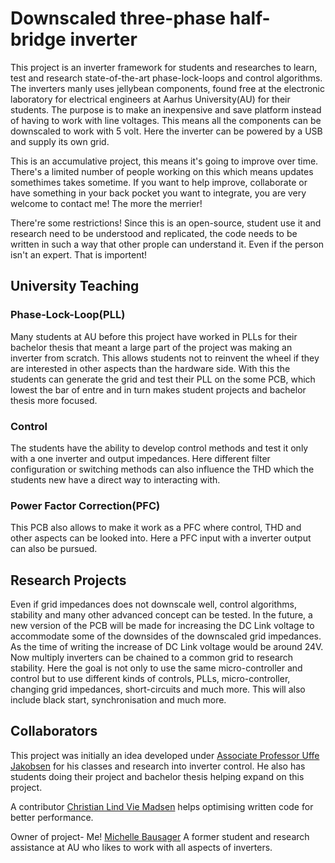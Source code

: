 # Downscaled three-phase half-bridge inverter
This project is an inverter framework for students and researches to learn, test and research state-of-the-art phase-lock-loops and control algorithms.
The inverters manly uses jellybean components, found free at the electronic laboratory for electrical engineers at Aarhus University(AU) for their students.
The purpose is to make an inexpensive and save platform instead of having to work with line voltages. 
This means all the components can be downscaled to work with 5 volt.
Here the inverter can be powered by a USB and supply its own grid.

This is an accumulative project, this means it's going to improve over time. 
There's a limited number of people working on this which means updates somethimes takes sometime.
If you want to help improve, collaborate or have something in your back pocket you want to integrate, you are very welcome to contact me!
The more the merrier!

There're some restrictions!
Since this is an open-source, student use it and research need to be understood and replicated, the code needs to be written in such a way that other prople can understand it.
Even if the person isn't an expert.
That is importent!


## University Teaching

### Phase-Lock-Loop(PLL)
Many students at AU before this project have worked in PLLs for their bachelor thesis that meant a large part of the project was making an inverter from scratch.
This allows students not to reinvent the wheel if they are interested in other aspects than the hardware side.
With this the students can generate the grid and test their PLL on the some PCB, which lowest the bar of entre and in turn makes student projects and bachelor thesis more focused.

### Control
The students have the ability to develop control methods and test it only with a one inverter and output impedances.
Here different filter configuration or switching methods can also influence the THD which the students new have a direct way to interacting with.

### Power Factor Correction(PFC)
This PCB also allows to make it work as a PFC where control, THD and other aspects can be looked into.
Here a PFC input with a inverter output can also be pursued.


## Research Projects
Even if grid impedances does not downscale well, control algorithms, stability and many other advanced concept can be tested.
In the future, a new version of the PCB will be made for increasing the DC Link voltage to accommodate some of the downsides of the downscaled grid impedances.
As the time of writing the increase of DC Link voltage would be around 24V.
Now multiply inverters can be chained to a common grid to research stability.
Here the goal is not only to use the same micro-controller and control but to use different kinds of controls, PLLs, micro-controller, changing grid impedances, short-circuits and much more.
This will also include black start, synchronisation and much more.

## Collaborators
This project was initially an idea developed under [Associate Professor Uffe Jakobsen](https://pure.au.dk/portal/en/persons/uja%40ece.au.dk) for his classes and research into inverter control.
He also has students doing their project and bachelor thesis helping expand on this project.

A contributor [Christian Lind Vie Madsen](https://www.linkedin.com/in/christian-karl-oscar-lind-vie-madsen-11606a9b/) helps optimising written code for better performance.

Owner of project- Me! [Michelle Bausager](https://www.linkedin.com/in/michelle-bausager/) A former student and research assistance at AU who likes to work with all aspects of inverters.
